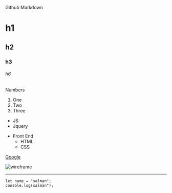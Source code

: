 Github Markdown

<!-- Headers -->
# h1
## h2
### h3
###### h6
<!-- list -->

<!-- ordered list -->
Numbers 
1. One
2. Two
3. Three
<!-- unorder list -->
* JS
* Jquery
- Front End
  - HTML
  - CSS
<!-- links -->
[Google](http://www.google.com)


<!-- images -->
![wireframe](https://upload.wikimedia.org/wikipedia/commons/1/1b/Square_200x200.png)
<!-- horisantaly line -->
---

<!-- code -->
```
let name = "salman";
console.log(salman");
```
